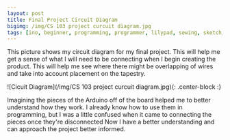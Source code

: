 ```yaml
---
layout: post
title: Final Project Circuit Diagram
bigimg: /img/CS 103 project curcuit diagram.jpg
tags: [ino, beginner, programming, programmer, lilypad, sewing, sketch, sketching]
---
```

This picture shows my circuit diagram for my final project.
This will help me get a sense of what I will need to be connecting when I begin creating the product.
This will help me see where there might be overlapping of wires and take into account placement on the tapestry.

![Cicuit Diagram](/img/CS 103 project curcuit diagram.jpg){: .center-block :}

Imagining the pieces of the Arduino off of the board helped me to better understand how they work.
I already know how to use them in programming, but I was a little confused when it came to connecting the pieces once they're disconnected
Now I have a better understanding and can approach the project better informed.
